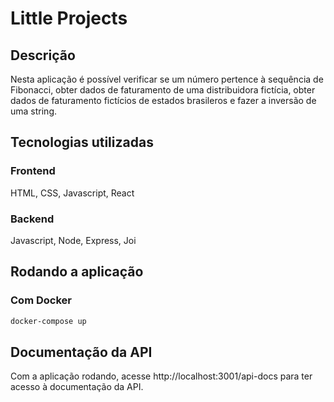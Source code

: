 # Little Projects

## Descrição
Nesta aplicação é possível verificar se um número pertence à sequência de Fibonacci, obter dados de faturamento de uma distribuidora fictícia, obter dados de faturamento fictícios de estados brasileros e fazer a inversão de uma string.

## Tecnologias utilizadas
### Frontend
HTML, CSS, Javascript, React

### Backend
Javascript, Node, Express, Joi

## Rodando a aplicação

### Com Docker
```bash
docker-compose up
```

## Documentação da API
Com a aplicação rodando, acesse http://localhost:3001/api-docs para ter acesso à documentação da API.
